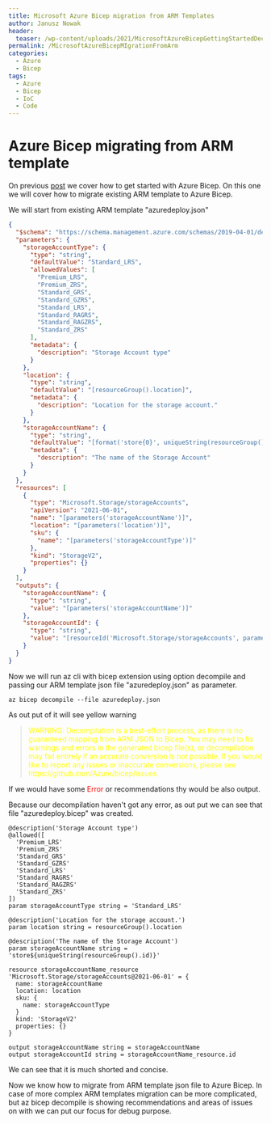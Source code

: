 ```yaml
---
title: Microsoft Azure Bicep migration from ARM Templates
author: Janusz Nowak
header:
  teaser: /wp-content/uploads/2021/MicrosoftAzureBicepGettingStartedDecompile.webp
permalink: /MicrosoftAzureBicepMIgrationFromArm
categories:
  - Azure
  - Bicep
tags:
  - Azure
  - Bicep
  - IoC
  - Code
---
```


# Azure Bicep migrating from ARM template

On previous [post](./_post_/2021-11-23-AzureBicepGettingStarted.md) we cover how to get started with Azure Bicep.
On this one we will cover how to migrate existing ARM template to Azure Bicep.

We will start from existing ARM template "azuredeploy.json"

```json
{
  "$schema": "https://schema.management.azure.com/schemas/2019-04-01/deploymentTemplate.json#",
  "parameters": {
    "storageAccountType": {
      "type": "string",
      "defaultValue": "Standard_LRS",
      "allowedValues": [
        "Premium_LRS",
        "Premium_ZRS",
        "Standard_GRS",
        "Standard_GZRS",
        "Standard_LRS",
        "Standard_RAGRS",
        "Standard_RAGZRS",
        "Standard_ZRS"
      ],
      "metadata": {
        "description": "Storage Account type"
      }
    },
    "location": {
      "type": "string",
      "defaultValue": "[resourceGroup().location]",
      "metadata": {
        "description": "Location for the storage account."
      }
    },
    "storageAccountName": {
      "type": "string",
      "defaultValue": "[format('store{0}', uniqueString(resourceGroup().id))]",
      "metadata": {
        "description": "The name of the Storage Account"
      }
    }
  },
  "resources": [
    {
      "type": "Microsoft.Storage/storageAccounts",
      "apiVersion": "2021-06-01",
      "name": "[parameters('storageAccountName')]",
      "location": "[parameters('location')]",
      "sku": {
        "name": "[parameters('storageAccountType')]"
      },
      "kind": "StorageV2",
      "properties": {}
    }
  ],
  "outputs": {
    "storageAccountName": {
      "type": "string",
      "value": "[parameters('storageAccountName')]"
    },
    "storageAccountId": {
      "type": "string",
      "value": "[resourceId('Microsoft.Storage/storageAccounts', parameters('storageAccountName'))]"
    }
  }
}
```

Now we will run az cli with bicep extension using option decompile and passing our ARM template json file "azuredeploy.json" as parameter.

```
az bicep decompile --file azuredeploy.json
```

As out put of it will see yellow warning

> <p style="color:yellow;">
> WARNING: Decompilation is a best-effort process, as there is no guaranteed mapping from ARM JSON to Bicep.
> You may need to fix warnings and errors in the generated bicep file(s), or decompilation may fail entirely if an accurate conversion is not possible.
> If you would like to report any issues or inaccurate conversions, please see https://github.com/Azure/bicep/issues.

</p>

If we would have some <span style="color:red;">Error</span> or recommendations thy would be also output.

Because our decompilation haven't got any error, as out put we can see that file "azuredeploy.bicep" was created.

```bicep
@description('Storage Account type')
@allowed([
  'Premium_LRS'
  'Premium_ZRS'
  'Standard_GRS'
  'Standard_GZRS'
  'Standard_LRS'
  'Standard_RAGRS'
  'Standard_RAGZRS'
  'Standard_ZRS'
])
param storageAccountType string = 'Standard_LRS'

@description('Location for the storage account.')
param location string = resourceGroup().location

@description('The name of the Storage Account')
param storageAccountName string = 'store${uniqueString(resourceGroup().id)}'

resource storageAccountName_resource 'Microsoft.Storage/storageAccounts@2021-06-01' = {
  name: storageAccountName
  location: location
  sku: {
    name: storageAccountType
  }
  kind: 'StorageV2'
  properties: {}
}

output storageAccountName string = storageAccountName
output storageAccountId string = storageAccountName_resource.id
```

We can see that it is much shorted and concise.

Now we know how to migrate from ARM template json file to Azure Bicep. In case of more complex ARM templates migration can be more complicated, but az bicep decompile is showing recommendations and areas of issues on with we can put our focus for debug purpose.

